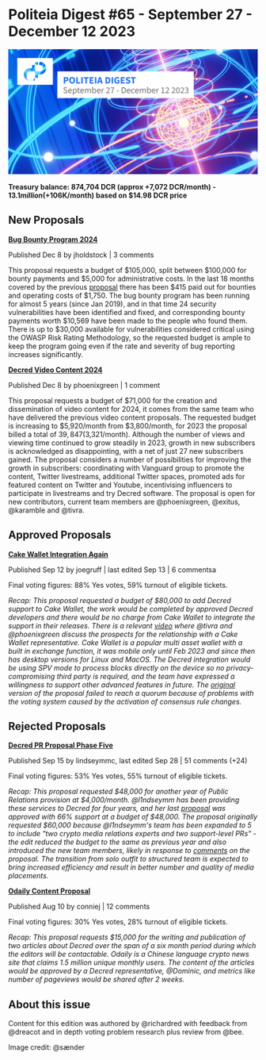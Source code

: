 # Politeia Digest #65 - September 27 - December 12 2023

![Image credit: @sænder](img/issue065/065-title.png)

**Treasury balance: 874,704 DCR (approx +7,072 DCR/month) - $13.1 million (+$106K/month) based on $14.98 DCR price**

## New Proposals

**[Bug Bounty Program 2024](https://proposals.decred.org/record/a1fd5dd)**

Published Dec 8 by jholdstock | 3 comments

This proposal requests a budget of $105,000, split between $100,000 for bounty payments and $5,000 for administrative costs. In the last 18 months covered by the previous [proposal](https://proposals.decred.org/record/da2f32d) there has been $415 paid out for bounties and operating costs of $1,750. The bug bounty program has been running for almost 5 years (since Jan 2019), and in that time 24 security vulnerabilities have been identified and fixed, and corresponding bounty payments worth $10,569 have been made to the people who found them. There is up to $30,000 available for vulnerabilities considered critical using the OWASP Risk Rating Methodology, so the requested budget is ample to keep the program going even if the rate and severity of bug reporting increases significantly.

**[Decred Video Content 2024](https://proposals.decred.org/record/49cf2e1)**

Published Dec 8 by phoenixgreen | 1 comment

This proposal requests a budget of $71,000 for the creation and dissemination of video content for 2024, it comes from the same team who have delivered the previous video content proposals. The requested budget is increasing to $5,920/month from $3,800/month, for 2023 the proposal billed a total of $39,847 ($3,321/month). Although the number of views and viewing time continued to grow steadily in 2023, growth in new subscribers is acknowledged as disappointing, with a net of just 27 new subscribers gained. The proposal considers a number of possibilities for improving the growth in subscribers: coordinating with Vanguard group to promote the content, Twitter livestreams, additional Twitter spaces, promoted ads for featured content on Twitter and Youtube, incentivising influencers to participate in livestreams and try Decred software. The proposal is open for new contributors, current team members are @phoenixgreen, @exitus, @karamble and @tivra. 

## Approved Proposals

**[Cake Wallet Integration Again](https://proposals.decred.org/record/b3bdacb)**

Published Sep 12 by joegruff | last edited Sep 13 | 6 commentsa

Final voting figures: 88% Yes votes, 59% turnout of eligible tickets.

*Recap: This proposal requested a budget of $80,000 to add Decred support to Cake Wallet, the work would be completed by approved Decred developers and there would be no charge from Cake Wallet to integrate the support in their releases. There is a relevant [video](https://www.youtube.com/watch?v=0KKsD4ZhZn0) where @tivra and @phoenixgreen discuss the prospects for the relationship with a Cake Wallet representative. Cake Wallet is a popular multi asset wallet with a built in exchange function, it was mobile only until Feb 2023 and since then has desktop versions for Linux and MacOS. The Decred integration would be using SPV mode to process blocks directly on the device so no privacy-compromising third party is required, and the team have expressed a willingness to support other advanced features in future. The [original](https://proposals.decred.org/record/2f25f2d) version of the proposal failed to reach a quorum because of problems with the voting system caused by the activation of consensus rule changes.*

## Rejected Proposals

**[Decred PR Proposal Phase Five](https://proposals.decred.org/record/0c04c6f)**

Published Sep 15 by lindseymmc, last edited Sep 28 | 51 comments (+24)

Final voting figures: 53% Yes votes, 55% turnout of eligible tickets.

*Recap: This proposal requested $48,000 for another year of Public Relations provision at $4,000/month. @l1ndseymm has been providing these services to Decred for four years, and her last [proposal](https://proposals.decred.org/record/d5221a9) was approved with 66% support at a budget of $48,000. The proposal originally requested $60,000 because @l1ndseymm's team has been expanded to 5 to include "two crypto media relations experts and two support-level PRs" - the edit reduced the budget to the same as previous year and also introduced the new team members, likely in response to [comments](https://proposals.decred.org/record/0c04c6f/comments/20) on the proposal. The transition from solo outfit to structured team is expected to bring increased efficiency and result in better number and quality of media placements.*

**[Odaily Content Proposal](https://proposals.decred.org/record/b80040f)**

Published Aug 10 by conniej | 12 comments 

Final voting figures: 30% Yes votes, 28% turnout of eligible tickets.

*Recap: This proposal requests $15,000 for the writing and publication of two articles about Decred over the span of a six month period during which the editors will be contactable. Odaily is a Chinese language crypto news site that claims 1.5 million unique monthly users. The content of the articles would be approved by a Decred representative, @Dominic, and metrics like number of pageviews would be shared after 2 weeks.*

## About this issue

Content for this edition was authored by @richardred with feedback from @dreacot and in depth voting problem research plus review from @bee.

Image credit: @sænder
